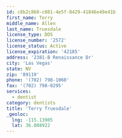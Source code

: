 ```yaml
---
id: c8b2c860-c081-4e5f-8429-41846e49e41b
first_name: Terry
middle_name: Allen
last_name: Truesdale
license_type: DDS
license_number: '2572'
license_status: Active
license_expiration: '42185'
address: '2381-B Renaissance Dr'
city: 'Las Vegas'
state: NV
zip: '89119'
phone: '(702) 798-1060'
fax: '(702) 798-0295'
services:
  - dentist
category: dentists
title: 'Terry Truesdale'
_geoloc:
  lng: -115.13905
  lat: 36.088922
---
```


